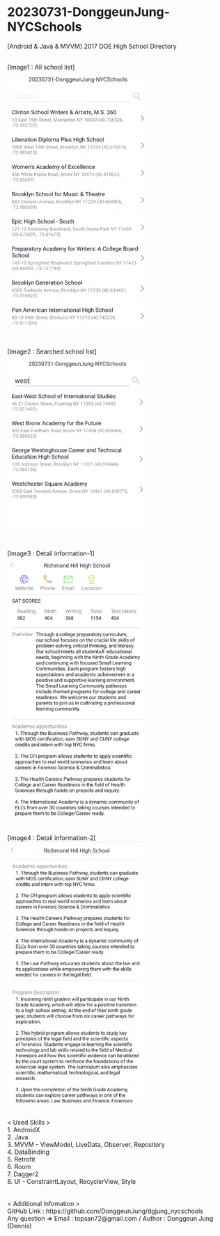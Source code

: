 # 20230731-DonggeunJung-NYCSchools
[Android & Java & MVVM] 2017 DOE High School Directory

<br>
[Image1 : All school list]
<br>
<div>
<img src="https://github.com/DonggeunJung/dgjung_nycschools/blob/main/dgjung_nycschools_sc01.png?raw=true width="360px" height="600px"></img>
</div>
<br>
<br>
[Image2 : Searched school list]
<br>
<div>
<img src="https://github.com/DonggeunJung/dgjung_nycschools/blob/main/dgjung_nycschools_sc02.png?raw=true width="360px" height="410px"></img>
</div>
<br>
<br>
[Image3 : Detail information-1]
<br>
<div>
<img src="https://github.com/DonggeunJung/dgjung_nycschools/blob/main/dgjung_nycschools_sc03.png?raw=true width="360px" height="600px"></img>
</div>
<br>
<br>
[Image4 : Detail information-2]
<br>
<div>
<img src="https://github.com/DonggeunJung/dgjung_nycschools/blob/main/dgjung_nycschools_sc04.png?raw=true width="360px" height="600px"></img>
</div>
<br>
<br>
< Used Skills ><br>
1. AndroidX<br>
2. Java<br>
3. MVVM - ViewModel, LiveData, Observer, Repository<br>
4. DataBinding<br>
5. Retrofit<br>
6. Room<br>
7. Dagger2<br>
8. UI - ConstraintLayout, RecyclerView, Style<br>
<br>
<br>
< Additional Infomation >
<br>
GitHub Link : https://github.com/DonggeunJung/dgjung_nycschools
<br>
Any question => Email : topsan72@gmail.com / Author : Donggeun Jung (Dennis)
